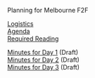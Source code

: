 Planning for Melbourne F2F

[Logistics](https://github.com/w3ctag/meetings/blob/gh-pages/2016/01-mel/arrangements.md)  
[Agenda](https://github.com/w3ctag/meetings/blob/gh-pages/2016/01-mel/agenda.md)  
[Required Reading](https://github.com/w3ctag/meetings/blob/gh-pages/2016/01-mel/reading.md)

[Minutes for Day 1](https://github.com/w3ctag/meetings/blob/gh-pages/2016/01-mel/minutes-day1.md) (Draft)  
[Minutes for Day 2](https://github.com/w3ctag/meetings/blob/gh-pages/2016/01-mel/minutes-day2.md) (Draft)  
[Minutes for Day 3](https://github.com/w3ctag/meetings/blob/gh-pages/2016/01-mel/minutes-day3.md) (Draft)  
